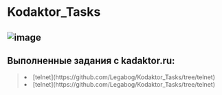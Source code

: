 # Kodaktor_Tasks
![image](https://user-images.githubusercontent.com/44378669/72217498-aecb6b00-353f-11ea-8834-3fdd638783ad.png)
---------------------------------
Выполненные задания с kadaktor.ru:
---------------------------------
><li>[telnet](https://github.com/Legabog/Kodaktor_Tasks/tree/telnet)
><li>[telnet](https://github.com/Legabog/Kodaktor_Tasks/tree/telnet)

